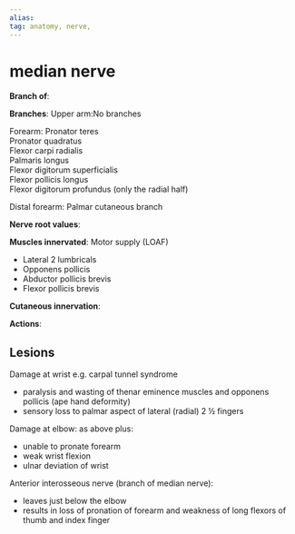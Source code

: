 ```yaml
---
alias: 
tag: anatomy, nerve, 
---
```

# median nerve

**Branch of**: 

**Branches**: 
Upper arm:No branches

Forearm:
	Pronator teres  
	Pronator quadratus  
	Flexor carpi radialis  
	Palmaris longus  
	Flexor digitorum superficialis  
	Flexor pollicis longus  
	Flexor digitorum profundus (only the radial half)

Distal forearm:
	Palmar cutaneous branch

**Nerve root values**: 

**Muscles innervated**: 
Motor supply (LOAF)  
-   Lateral 2 lumbricals
-   Opponens pollicis
-   Abductor pollicis brevis
-   Flexor pollicis brevis

**Cutaneous innervation**: 

**Actions**: 

## Lesions
Damage at wrist   e.g. carpal tunnel syndrome
-   paralysis and wasting of thenar eminence muscles and opponens pollicis (ape hand deformity)
-   sensory loss to palmar aspect of lateral (radial) 2 ½ fingers

  
Damage at elbow: as above plus:  
-   unable to pronate forearm
-   weak wrist flexion
-   ulnar deviation of wrist

  
Anterior interosseous nerve (branch of median nerve): 
-   leaves just below the elbow
-   results in loss of pronation of forearm and weakness of long flexors of thumb and index finger